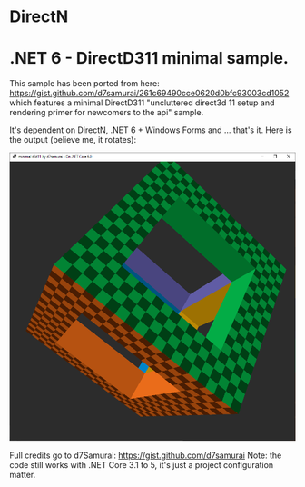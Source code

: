 # DirectN
 # .NET 6 - DirectD311 minimal sample.
 This sample has been ported from here: https://gist.github.com/d7samurai/261c69490cce0620d0bfc93003cd1052 which features a minimal DirectD311 "uncluttered direct3d 11 setup and rendering primer for newcomers to the api" sample.
 
 It's dependent on DirectN, .NET 6 + Windows Forms and ... that's it. Here is the output (believe me, it rotates):

  ![Sample](../../Assets/minimald3d11.png?raw=true)

 Full credits go to d7Samurai: https://gist.github.com/d7samurai
 Note: the code still works with .NET Core 3.1 to 5, it's just a project configuration matter.
